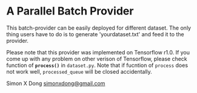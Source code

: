 # A Parallel Batch Provider

  This batch-provider can be easily deployed for different dataset. The only thing users have to do is to generate 'yourdataset.txt' and feed it to the provider.

Please note that this provider was implemented on Tensorflow r1.0.
If you come up with any problem on other verison of Tensorflow, please check function of **`process()`** in `dataset.py`. Note that if fucntion of `process` does not work well, `processed_queue` will be closed accidentally.

  Simon X Dong
  simonxdong@gmail.com
